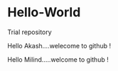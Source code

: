 # Hello-World
Trial repository


Hello Akash....welecome to github !

Hello Milind.....welcome to github !
